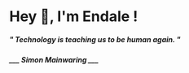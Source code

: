 <h1 title="head"> Hey 👋, I'm Endale !</h1>

**<h5><i>" Technology is teaching us to be human again. "</i></h5>**

*<b>___ Simon Mainwaring ___</b>*
